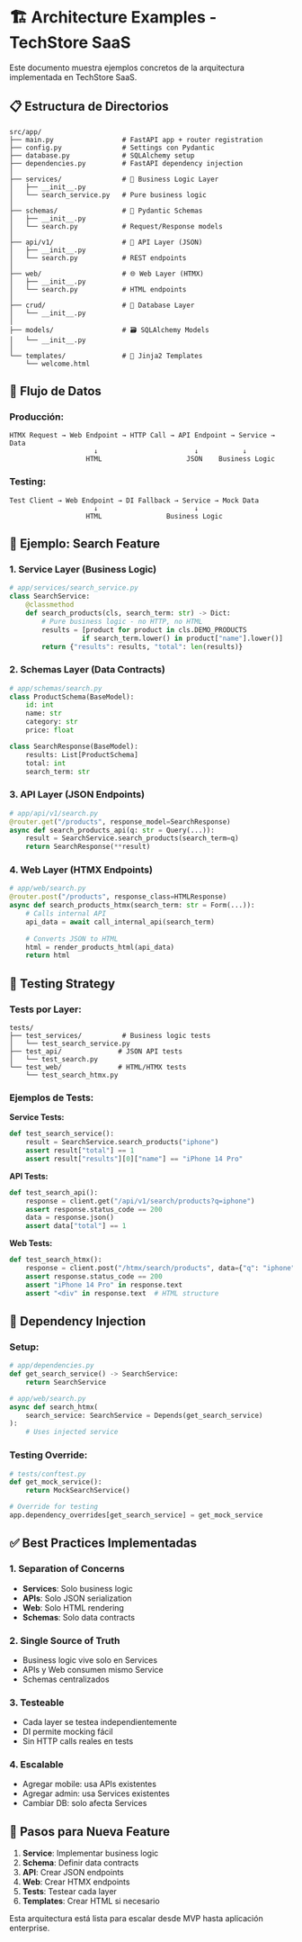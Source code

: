# 🏗️ Architecture Examples - TechStore SaaS

Este documento muestra ejemplos concretos de la arquitectura implementada en TechStore SaaS.

## 📋 **Estructura de Directorios**

```
src/app/
├── main.py                 # FastAPI app + router registration
├── config.py               # Settings con Pydantic
├── database.py             # SQLAlchemy setup
├── dependencies.py         # FastAPI dependency injection
│
├── services/               # 🧠 Business Logic Layer
│   ├── __init__.py
│   └── search_service.py   # Pure business logic
│
├── schemas/                # 📝 Pydantic Schemas  
│   ├── __init__.py
│   └── search.py           # Request/Response models
│
├── api/v1/                 # 🔗 API Layer (JSON)
│   ├── __init__.py
│   └── search.py           # REST endpoints
│
├── web/                    # 🌐 Web Layer (HTMX)
│   ├── __init__.py
│   └── search.py           # HTML endpoints
│
├── crud/                   # 💾 Database Layer
│   └── __init__.py
│
├── models/                 # 🗃️ SQLAlchemy Models
│   └── __init__.py
│
└── templates/              # 📄 Jinja2 Templates
    └── welcome.html
```

## 🔄 **Flujo de Datos**

### **Producción:**
```
HTMX Request → Web Endpoint → HTTP Call → API Endpoint → Service → Data
                     ↓                        ↓           ↓
                   HTML                     JSON    Business Logic
```

### **Testing:**
```
Test Client → Web Endpoint → DI Fallback → Service → Mock Data
                     ↓                        ↓
                   HTML                Business Logic
```

## 📁 **Ejemplo: Search Feature**

### **1. Service Layer (Business Logic)**
```python
# app/services/search_service.py
class SearchService:
    @classmethod
    def search_products(cls, search_term: str) -> Dict:
        # Pure business logic - no HTTP, no HTML
        results = [product for product in cls.DEMO_PRODUCTS 
                  if search_term.lower() in product["name"].lower()]
        return {"results": results, "total": len(results)}
```

### **2. Schemas Layer (Data Contracts)**
```python
# app/schemas/search.py
class ProductSchema(BaseModel):
    id: int
    name: str
    category: str
    price: float

class SearchResponse(BaseModel):
    results: List[ProductSchema]
    total: int
    search_term: str
```

### **3. API Layer (JSON Endpoints)**
```python
# app/api/v1/search.py
@router.get("/products", response_model=SearchResponse)
async def search_products_api(q: str = Query(...)):
    result = SearchService.search_products(search_term=q)
    return SearchResponse(**result)
```

### **4. Web Layer (HTMX Endpoints)**
```python
# app/web/search.py
@router.post("/products", response_class=HTMLResponse)
async def search_products_htmx(search_term: str = Form(...)):
    # Calls internal API
    api_data = await call_internal_api(search_term)
    
    # Converts JSON to HTML
    html = render_products_html(api_data)
    return html
```

## 🧪 **Testing Strategy**

### **Tests por Layer:**
```
tests/
├── test_services/          # Business logic tests
│   └── test_search_service.py
├── test_api/              # JSON API tests  
│   └── test_search.py
└── test_web/              # HTML/HTMX tests
    └── test_search_htmx.py
```

### **Ejemplos de Tests:**

**Service Tests:**
```python
def test_search_service():
    result = SearchService.search_products("iphone")
    assert result["total"] == 1
    assert result["results"][0]["name"] == "iPhone 14 Pro"
```

**API Tests:**
```python
def test_search_api():
    response = client.get("/api/v1/search/products?q=iphone")
    assert response.status_code == 200
    data = response.json()
    assert data["total"] == 1
```

**Web Tests:**
```python
def test_search_htmx():
    response = client.post("/htmx/search/products", data={"q": "iphone"})
    assert response.status_code == 200
    assert "iPhone 14 Pro" in response.text
    assert "<div" in response.text  # HTML structure
```

## 🔧 **Dependency Injection**

### **Setup:**
```python
# app/dependencies.py
def get_search_service() -> SearchService:
    return SearchService

# app/web/search.py
async def search_htmx(
    search_service: SearchService = Depends(get_search_service)
):
    # Uses injected service
```

### **Testing Override:**
```python
# tests/conftest.py
def get_mock_service():
    return MockSearchService()

# Override for testing
app.dependency_overrides[get_search_service] = get_mock_service
```

## ✅ **Best Practices Implementadas**

### **1. Separation of Concerns**
- **Services**: Solo business logic
- **APIs**: Solo JSON serialization
- **Web**: Solo HTML rendering
- **Schemas**: Solo data contracts

### **2. Single Source of Truth**
- Business logic vive solo en Services
- APIs y Web consumen mismo Service
- Schemas centralizados

### **3. Testeable**
- Cada layer se testea independientemente
- DI permite mocking fácil
- Sin HTTP calls reales en tests

### **4. Escalable**
- Agregar mobile: usa APIs existentes
- Agregar admin: usa Services existentes
- Cambiar DB: solo afecta Services

## 🚀 **Pasos para Nueva Feature**

1. **Service**: Implementar business logic
2. **Schema**: Definir data contracts  
3. **API**: Crear JSON endpoints
4. **Web**: Crear HTMX endpoints
5. **Tests**: Testear cada layer
6. **Templates**: Crear HTML si necesario

Esta arquitectura está lista para escalar desde MVP hasta aplicación enterprise.